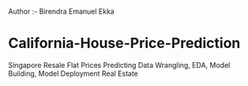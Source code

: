 Author :- Birendra Emanuel Ekka

# California-House-Price-Prediction
 Singapore  Resale Flat Prices Predicting Data Wrangling, EDA, Model Building, Model Deployment Real Estate
